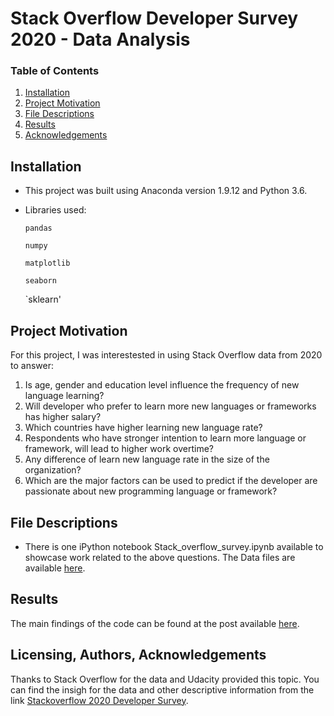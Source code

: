 # Stack Overflow Developer Survey 2020 - Data Analysis

### Table of Contents

1. [Installation](#installation)
2. [Project Motivation](#motivation)
3. [File Descriptions](#files)
4. [Results](#results)
5. [Acknowledgements](#Acknowledgements)

## Installation <a name="installation"></a>
- This project was built using Anaconda version 1.9.12 and Python  3.6.    

- Libraries used:

    `pandas`

    `numpy`

    `matplotlib`

    `seaborn`

    `sklearn' 

    
## Project Motivation<a name="motivation"></a>

For this project, I was interestested in using Stack Overflow data from 2020 to answer:
1. Is age, gender and education level influence the frequency of new language learning?
2. Will developer who prefer to learn more new languages or frameworks has higher salary?
3. Which countries have higher learning new language rate?
4. Respondents who have stronger intention to learn more language or framework, will lead to higher work overtime?
5. Any difference of learn new language rate in the size of the organization?
6. Which are the major factors can be used to predict if the developer are passionate about new programming language or framework?


## File Descriptions <a name="files"></a>

- There is one iPython notebook Stack_overflow_survey.ipynb available to showcase work related to the above questions. The Data files are available [here](https://insights.stackoverflow.com/survey). 


## Results<a name="results"></a>

The main findings of the code can be found at the post available [here](https://maxwang1998.medium.com/are-developers-passinate-about-learning-new-programming-language-26d4d712f436).

## Licensing, Authors, Acknowledgements<a name="Acknowledgements"></a>
Thanks to Stack Overflow for the data and Udacity provided this topic. You can find the insigh for the data and other descriptive information from the link [Stackoverflow 2020 Developer Survey](https://insights.stackoverflow.com/survey/2020#technology-already-visited-feeling).
